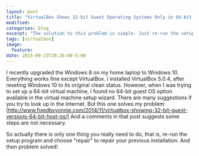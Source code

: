 ```yaml
---
layout: post
title: "VirtualBox Shows 32-bit Guest Operating Systems Only in 64-bit Windows 10"
modified:
categories: blog
excerpt: "The solution to this problem is simple. Just re-run the setup program and choose 'repair'. You don't even need to restart your computer."
tags: [virtualbox]
image:
  feature:
date: 2015-09-23T20:26:00-5:00
---
```


I recently upgraded the Windows 8 on my home laptop to Windows 10. Everything works fine except VirtualBox. I installed VirtualBox 5.0.4, after reseting Windows 10 to its original clean status. However, when I was trying to set up a 64-bit virtual machine, I found no 64-bit guest OS option available in the virtual machine setup wizard. There are many suggestions if you try to look up in the Internet. But this one solves my problem: [http://www.fixedbyvonnie.com/2014/11/virtualbox-showing-32-bit-guest-versions-64-bit-host-os/]
And a comments in that post suggests some steps are not necessary.

So actually there is only one thing you really need to do, that is, re-run the setup program and choose "repair" to repair your previous installation. And then problem solved!
